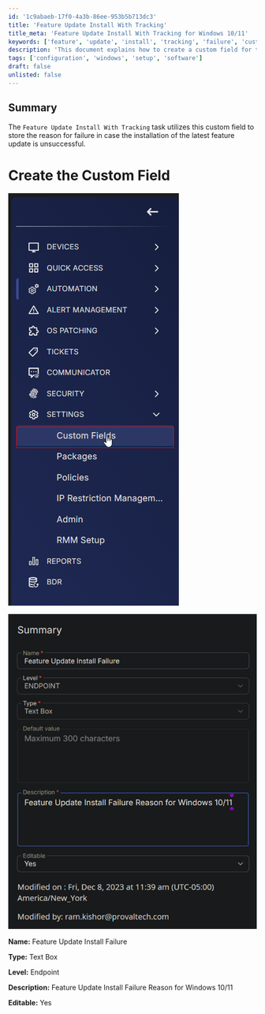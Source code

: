 ```yaml
---
id: '1c9abaeb-17f0-4a3b-86ee-953b5b713dc3'
title: 'Feature Update Install With Tracking'
title_meta: 'Feature Update Install With Tracking for Windows 10/11'
keywords: ['feature', 'update', 'install', 'tracking', 'failure', 'custom', 'field', 'windows']
description: 'This document explains how to create a custom field for tracking the reasons for failure during the installation of the latest feature update for Windows 10/11. It includes details on field configuration and usage.'
tags: ['configuration', 'windows', 'setup', 'software']
draft: false
unlisted: false
---
```

## Summary

The `Feature Update Install With Tracking` task utilizes this custom field to store the reason for failure in case the installation of the latest feature update is unsuccessful.

# Create the Custom Field

![Image 1](../../../static/img/Feature-Update-Install-Failure/image_1.png)

![Image 2](../../../static/img/Feature-Update-Install-Failure/image_2.png)

**Name:** Feature Update Install Failure  

**Type:** Text Box  

**Level:** Endpoint  

**Description:** Feature Update Install Failure Reason for Windows 10/11  

**Editable:** Yes  







